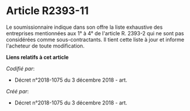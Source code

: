 # Article R2393-11

Le soumissionnaire indique dans son offre la liste exhaustive des entreprises mentionnées aux 1° à 4° de l'article R. 2393-2
qui ne sont pas considérées comme sous-contractants. Il tient cette liste à jour et informe l'acheteur de toute modification.

**Liens relatifs à cet article**

_Codifié par_:

  - Décret n°2018-1075 du 3 décembre 2018 - art.

_Créé par_:

  - Décret n°2018-1075 du 3 décembre 2018 - art.
